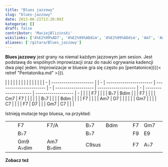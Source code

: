 ```yaml
---
title: "Blues jazzowy"
slug: "blues-jazzowy"
date: 2013-06-21T13:20:09Z
kategorie: []
draft: false
contributor: 'MaciejBlizinski'
wikilinks: ['A%E2%99%AD7', 'A%E2%99%ADdim', 'A%E2%99%ADdim', 'Am7', 'Am7', 'B%E2%99%AD7', 'B%E2%99%AD7', 'B%E2%99%AD7', 'B%E2%99%AD7', 'B%E2%99%ADdim', 'Bdim', 'Bdim', 'Bdim', 'C7', 'C7', 'C9', 'C9sus', 'Cm7', 'D7', 'D7', 'D9', 'E%E2%99%AD9', 'E9', 'F7', 'F7', 'F7', 'F7', 'F7', 'F7', 'F7', 'F7', 'F7/A', 'F7/A', 'F9', 'Gm7', 'Gm7', 'Gm7', 'Gm7', 'Gm9', 'dwa_pi%C4%99%C4%87_jeden', 'ogrywanie', 'pentatonika']
aliases: ['/gitara/Blues_jazzowy']
---
```

**Blues jazzowy** jest grany na niemal każdym jazzowym jam sesion. Jest
podstawą do wspólnych improwizacji oraz do nauki
ogrywania<!-- link nie odnosił się do niczego: 'Blues jazzowy' ('content/parked/harmonia/Blues_jazzowy.md') links to 'ogrywanie' ('content/parked/harmonia/ogrywanie.md') and that does not exist --> kadencji dwa pięć
jeden<!-- link nie odnosił się do niczego: 'Blues jazzowy' ('content/parked/harmonia/Blues_jazzowy.md') links to 'dwa_pięć_jeden' ('content/parked/harmonia/dwa_pięć_jeden.md') and that does not exist -->. Improwizacje w bluesie gra się
często po [pentatonice]({{< relref "Pentatonika.md" >}}).

|   |                       |  |   |                         |                         |   |                     |                     |   |                       |                     |   |
| - | --------------------- |  | - | ----------------------- | ----------------------- | - | ------------------- | ------------------- | - | --------------------- | ------------------- | - |
| | | F7<!-- link nie odnosił się do niczego: 'Blues jazzowy' ('content/parked/harmonia/Blues_jazzowy.md') links to 'F7' ('content/parked/harmonia/F7.md') and that does not exist -->   |  | | | B♭7<!-- link nie odnosił się do niczego: 'Blues jazzowy' ('content/parked/harmonia/Blues_jazzowy.md') links to 'B♭7' ('content/parked/harmonia/B♭7.md') and that does not exist -->   | Bdim<!-- link nie odnosił się do niczego: 'Blues jazzowy' ('content/parked/harmonia/Blues_jazzowy.md') links to 'Bdim' ('content/parked/harmonia/Bdim.md') and that does not exist --> | | | F7<!-- link nie odnosił się do niczego: 'Blues jazzowy' ('content/parked/harmonia/Blues_jazzowy.md') links to 'F7' ('content/parked/harmonia/F7.md') and that does not exist --> |                     | | | Cm7<!-- link nie odnosił się do niczego: 'Blues jazzowy' ('content/parked/harmonia/Blues_jazzowy.md') links to 'Cm7' ('content/parked/harmonia/Cm7.md') and that does not exist --> | F7<!-- link nie odnosił się do niczego: 'Blues jazzowy' ('content/parked/harmonia/Blues_jazzowy.md') links to 'F7' ('content/parked/harmonia/F7.md') and that does not exist --> | | |
| | | B♭7<!-- link nie odnosił się do niczego: 'Blues jazzowy' ('content/parked/harmonia/Blues_jazzowy.md') links to 'B♭7' ('content/parked/harmonia/B♭7.md') and that does not exist --> |  | | | Bdim<!-- link nie odnosił się do niczego: 'Blues jazzowy' ('content/parked/harmonia/Blues_jazzowy.md') links to 'Bdim' ('content/parked/harmonia/Bdim.md') and that does not exist --> |                         | | | F7<!-- link nie odnosił się do niczego: 'Blues jazzowy' ('content/parked/harmonia/Blues_jazzowy.md') links to 'F7' ('content/parked/harmonia/F7.md') and that does not exist --> |                     | | | Am7<!-- link nie odnosił się do niczego: 'Blues jazzowy' ('content/parked/harmonia/Blues_jazzowy.md') links to 'Am7' ('content/parked/harmonia/Am7.md') and that does not exist --> | D7<!-- link nie odnosił się do niczego: 'Blues jazzowy' ('content/parked/harmonia/Blues_jazzowy.md') links to 'D7' ('content/parked/harmonia/D7.md') and that does not exist --> | | |
| | | Gm7<!-- link nie odnosił się do niczego: 'Blues jazzowy' ('content/parked/harmonia/Blues_jazzowy.md') links to 'Gm7' ('content/parked/harmonia/Gm7.md') and that does not exist --> |  | | | C7<!-- link nie odnosił się do niczego: 'Blues jazzowy' ('content/parked/harmonia/Blues_jazzowy.md') links to 'C7' ('content/parked/harmonia/C7.md') and that does not exist -->     |                         | | | F7<!-- link nie odnosił się do niczego: 'Blues jazzowy' ('content/parked/harmonia/Blues_jazzowy.md') links to 'F7' ('content/parked/harmonia/F7.md') and that does not exist --> | D7<!-- link nie odnosił się do niczego: 'Blues jazzowy' ('content/parked/harmonia/Blues_jazzowy.md') links to 'D7' ('content/parked/harmonia/D7.md') and that does not exist --> | | | Gm7<!-- link nie odnosił się do niczego: 'Blues jazzowy' ('content/parked/harmonia/Blues_jazzowy.md') links to 'Gm7' ('content/parked/harmonia/Gm7.md') and that does not exist --> | C7<!-- link nie odnosił się do niczego: 'Blues jazzowy' ('content/parked/harmonia/Blues_jazzowy.md') links to 'C7' ('content/parked/harmonia/C7.md') and that does not exist --> | | |

Istnieją mutacje tego bluesa, na przykład:

|   |                                                 |                                                 |   |                           |                         |   |                     |                       |   |                           |                         |   |
| - | ----------------------------------------------- | ----------------------------------------------- | - | ------------------------- | ----------------------- | - | ------------------- | --------------------- | - | ------------------------- | ----------------------- | - |
| | | F7<!-- link nie odnosił się do niczego: 'Blues jazzowy' ('content/parked/harmonia/Blues_jazzowy.md') links to 'F7' ('content/parked/harmonia/F7.md') and that does not exist -->                             | F7/A<!-- link nie odnosił się do niczego: 'Blues jazzowy' ('content/parked/harmonia/Blues_jazzowy.md') links to 'F7/A' ('content/parked/harmonia/F7/A.md') and that does not exist -->                         | | | B♭7<!-- link nie odnosił się do niczego: 'Blues jazzowy' ('content/parked/harmonia/Blues_jazzowy.md') links to 'B♭7' ('content/parked/harmonia/B♭7.md') and that does not exist -->     | Bdim<!-- link nie odnosił się do niczego: 'Blues jazzowy' ('content/parked/harmonia/Blues_jazzowy.md') links to 'Bdim' ('content/parked/harmonia/Bdim.md') and that does not exist --> | | | F7<!-- link nie odnosił się do niczego: 'Blues jazzowy' ('content/parked/harmonia/Blues_jazzowy.md') links to 'F7' ('content/parked/harmonia/F7.md') and that does not exist --> | Gm7<!-- link nie odnosił się do niczego: 'Blues jazzowy' ('content/parked/harmonia/Blues_jazzowy.md') links to 'Gm7' ('content/parked/harmonia/Gm7.md') and that does not exist --> | | | A♭dim<!-- link nie odnosił się do niczego: 'Blues jazzowy' ('content/parked/harmonia/Blues_jazzowy.md') links to 'A♭dim' ('content/parked/harmonia/A♭dim.md') and that does not exist --> | F7/A<!-- link nie odnosił się do niczego: 'Blues jazzowy' ('content/parked/harmonia/Blues_jazzowy.md') links to 'F7/A' ('content/parked/harmonia/F7/A.md') and that does not exist --> | | |
| | | B♭7<!-- link nie odnosił się do niczego: 'Blues jazzowy' ('content/parked/harmonia/Blues_jazzowy.md') links to 'B♭7' ('content/parked/harmonia/B♭7.md') and that does not exist -->                           |                                                 | | | B♭7                       |                         | | | F9<!-- link nie odnosił się do niczego: 'Blues jazzowy' ('content/parked/harmonia/Blues_jazzowy.md') links to 'F9' ('content/parked/harmonia/F9.md') and that does not exist --> | E9<!-- link nie odnosił się do niczego: 'Blues jazzowy' ('content/parked/harmonia/Blues_jazzowy.md') links to 'E9' ('content/parked/harmonia/E9.md') and that does not exist -->   | | | E♭9<!-- link nie odnosił się do niczego: 'Blues jazzowy' ('content/parked/harmonia/Blues_jazzowy.md') links to 'E♭9' ('content/parked/harmonia/E♭9.md') and that does not exist -->     | D9<!-- link nie odnosił się do niczego: 'Blues jazzowy' ('content/parked/harmonia/Blues_jazzowy.md') links to 'D9' ('content/parked/harmonia/D9.md') and that does not exist -->     | | |
| | | Gm9<!-- link nie odnosił się do niczego: 'Blues jazzowy' ('content/parked/harmonia/Blues_jazzowy.md') links to 'Gm9' ('content/parked/harmonia/Gm9.md') and that does not exist --> A♭dim<!-- link nie odnosił się do niczego: 'Blues jazzowy' ('content/parked/harmonia/Blues_jazzowy.md') links to 'A♭dim' ('content/parked/harmonia/A♭dim.md') and that does not exist --> | Am7<!-- link nie odnosił się do niczego: 'Blues jazzowy' ('content/parked/harmonia/Blues_jazzowy.md') links to 'Am7' ('content/parked/harmonia/Am7.md') and that does not exist --> B♭dim<!-- link nie odnosił się do niczego: 'Blues jazzowy' ('content/parked/harmonia/Blues_jazzowy.md') links to 'B♭dim' ('content/parked/harmonia/B♭dim.md') and that does not exist --> | | | C9sus<!-- link nie odnosił się do niczego: 'Blues jazzowy' ('content/parked/harmonia/Blues_jazzowy.md') links to 'C9sus' ('content/parked/harmonia/C9sus.md') and that does not exist --> |                         | | | F7<!-- link nie odnosił się do niczego: 'Blues jazzowy' ('content/parked/harmonia/Blues_jazzowy.md') links to 'F7' ('content/parked/harmonia/F7.md') and that does not exist --> | A♭7<!-- link nie odnosił się do niczego: 'Blues jazzowy' ('content/parked/harmonia/Blues_jazzowy.md') links to 'A♭7' ('content/parked/harmonia/A♭7.md') and that does not exist --> | | | Gm7<!-- link nie odnosił się do niczego: 'Blues jazzowy' ('content/parked/harmonia/Blues_jazzowy.md') links to 'Gm7' ('content/parked/harmonia/Gm7.md') and that does not exist -->     | C9<!-- link nie odnosił się do niczego: 'Blues jazzowy' ('content/parked/harmonia/Blues_jazzowy.md') links to 'C9' ('content/parked/harmonia/C9.md') and that does not exist -->     | | |

**Zobacz też**
